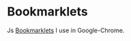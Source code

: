 Bookmarklets
==============

Js [Bookmarklets](http://en.wikipedia.org/wiki/Bookmarklet) I use in Google-Chrome.
